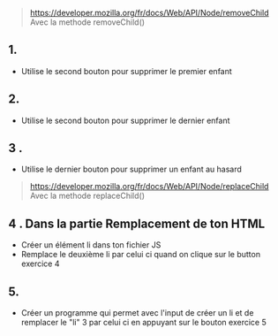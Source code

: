 > https://developer.mozilla.org/fr/docs/Web/API/Node/removeChild
> Avec la methode removeChild()
## 1. 
- Utilise le second bouton pour supprimer le premier enfant
## 2. 
- Utilise le second bouton pour supprimer le dernier enfant 
## 3 .
- Utilise le dernier bouton pour supprimer un enfant au hasard


> https://developer.mozilla.org/fr/docs/Web/API/Node/replaceChild
> Avec la methode replaceChild()


## 4 . Dans la partie Remplacement de ton HTML
- Créer un élément li dans ton fichier JS
- Remplace le deuxième li par celui ci quand on clique sur le button exercice 4

## 5. 
- Créer un programme qui permet avec l'input de créer un li et de remplacer le "li" 3 par celui ci en appuyant sur le bouton exercice 5